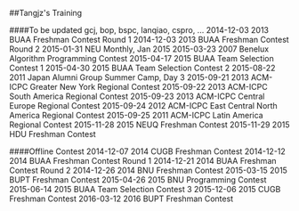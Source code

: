 ##Tangjz's Training

####To be updated
	gcj, bop, bspc, lanqiao, cspro, ...
	2014-12-03	2013 BUAA Freshman Contest Round 1
	2014-12-03	2013 BUAA Freshman Contest Round 2
	2015-01-31	NEU Monthly, Jan 2015
	2015-03-23	2007 Benelux Algorithm Programming Contest
	2015-04-17	2015 BUAA Team Selection Contest 1
	2015-04-30	2015 BUAA Team Selection Contest 2
	2015-08-22	2011 Japan Alumni Group Summer Camp, Day 3
	2015-09-21	2013 ACM-ICPC Greater New York Regional Contest
	2015-09-22	2013 ACM-ICPC South America Regional Contest
	2015-09-23	2013 ACM-ICPC Central Europe Regional Contest
	2015-09-24	2012 ACM-ICPC East Central North America Regional Contest
	2015-09-25	2011 ACM-ICPC Latin America Regional Contest
	2015-11-28	2015 NEUQ Freshman Contest
	2015-11-29	2015 HDU Freshman Contest

####Offline Contest
	2014-12-07	2014 CUGB Freshman Contest
	2014-12-12	2014 BUAA Freshman Contest Round 1
	2014-12-21	2014 BUAA Freshman Contest Round 2
	2014-12-26	2014 BNU Freshman Contest
	2015-03-15	2015 BUPT Freshman Contest
	2015-04-26	2015 BNU Programming Contest
	2015-06-14	2015 BUAA Team Selection Contest 3
	2015-12-06	2015 CUGB Freshman Contest
	2016-03-12	2016 BUPT Freshman Contest

